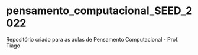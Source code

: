# pensamento_computacional_SEED_2022
Repositório criado para as aulas de Pensamento Computacional - Prof. Tiago
